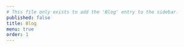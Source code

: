 ```yaml
---
# This file only exists to add the 'Blog' entry to the sidebar.
published: false
title: Blog
menu: true
order: 1
---
```


